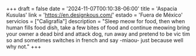 +++
draft  = false
date   = '2024-11-07T00:10:38-06:00'
title  = 'Aspacia Kusulas'
link   = 'https://en.designkous.com/'
estado = 'Fuera de México'
servicios = ["Caligrafía"]
description = "Sleep meow for food, then when human fills food dish, take a few bites of food and continue meowing bring your owner a dead bird and attack dog, run away and pretend to be vic  tim so and sometimes switches in french and say -miaou- just because well why not."
+++